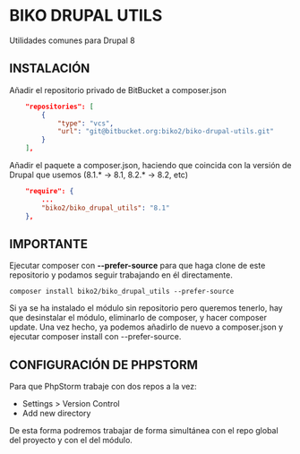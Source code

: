 # BIKO DRUPAL UTILS

Utilidades comunes para Drupal 8


## INSTALACIÓN ##

Añadir el repositorio privado de BitBucket a composer.json

```json
    "repositories": [
        {
            "type": "vcs",
            "url": "git@bitbucket.org:biko2/biko-drupal-utils.git"
        }
    ],
```

Añadir el paquete a composer.json, haciendo que coincida con la versión de Drupal que usemos (8.1.* -> 8.1, 8.2.* -> 8.2, etc)
```json
    "require": {
        ...
        "biko2/biko_drupal_utils": "8.1"
    },
```

## IMPORTANTE ##
Ejecutar composer con **--prefer-source** para que haga clone de este repositorio y podamos seguir trabajando en él directamente.

```
composer install biko2/biko_drupal_utils --prefer-source
```

Si ya se ha instalado el módulo sin repositorio pero queremos tenerlo, hay que desinstalar el módulo, eliminarlo de composer, y hacer composer update. Una vez hecho, ya podemos añadirlo de nuevo a composer.json y ejecutar composer install con --prefer-source.

## CONFIGURACIÓN DE PHPSTORM ##
Para que PhpStorm trabaje con dos repos a la vez:

* Settings > Version Control
* Add new directory

De esta forma podremos trabajar de forma simultánea con el repo global del proyecto y con el del módulo.